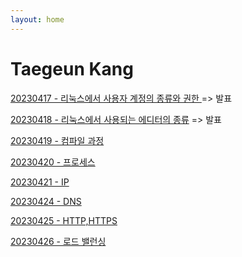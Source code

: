 ```yaml
---
layout: home
---
```



# Taegeun Kang
[ 20230417 - 리눅스에서 사용자 계정의 종류와 권한 ](./230417_day_1) => 발표

[ 20230418 - 리눅스에서 사용되는 에디터의 종류](./230418_day_2) => 발표

[ 20230419 - 컴파일 과정](./230419_day_3)

[ 20230420 - 프로세스](./230420_day_4)

[ 20230421 - IP](./230421_day_5)

[ 20230424 - DNS](./230424_day_6)

[ 20230425 - HTTP,HTTPS](./230425_day_7)

[ 20230426 - 로드 밸런싱](./230426_day_8)